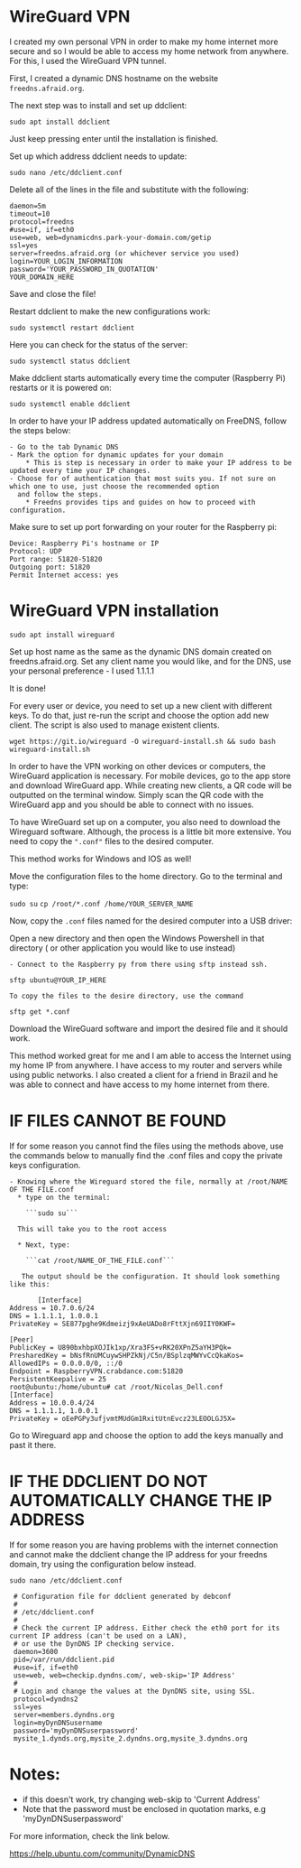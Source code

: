 # WireGuard VPN 

I created my own personal VPN in order to make my home internet more secure and so I would be able to access my home network from anywhere. For this, 
I used the WireGuard VPN tunnel.

First, I created a dynamic DNS hostname on the website ```freedns.afraid.org```.

The next step was to install and set up ddclient:

```sudo apt install ddclient```

Just keep pressing enter until the installation is finished.

Set up which address ddclient needs to update:

```sudo nano /etc/ddclient.conf```

Delete all of the lines in the file and substitute with the following:
```
daemon=5m
timeout=10
protocol=freedns
#use=if, if=eth0
use=web, web=dynamicdns.park-your-domain.com/getip
ssl=yes
server=freedns.afraid.org (or whichever service you used)
login=YOUR_LOGIN_INFORMATION
password='YOUR_PASSWORD_IN_QUOTATION'
YOUR_DOMAIN_HERE
```
Save and close the file!

Restart ddclient to make the new configurations work:

```sudo systemctl restart ddclient```

Here you can check for the status of the server:

```sudo systemctl status ddclient```

Make ddclient starts automatically every time the computer (Raspberry Pi) restarts or it is powered on:

`sudo systemctl enable ddclient`

In order to have your IP address updated automatically on FreeDNS, follow the steps below:
    
    - Go to the tab Dynamic DNS
    - Mark the option for dynamic updates for your domain
        * This is step is necessary in order to make your IP address to be updated every time your IP changes.
    - Choose for of authentication that most suits you. If not sure on which one to use, just choose the recommended option
      and follow the steps. 
        * Freedns provides tips and guides on how to proceed with configuration.

Make sure to set up port forwarding on your router for the Raspberry pi:

    Device: Raspberry Pi's hostname or IP
    Protocol: UDP
    Port range: 51820-51820
    Outgoing port: 51820
    Permit Internet access: yes

# WireGuard VPN installation

```sudo apt install wireguard```

Set up host name as the same as the dynamic DNS domain created on freedns.afraid.org.
Set any client name you would like, and for the DNS, use your personal preference - I used 1.1.1.1

It is done!

For every user or device, you need to set up a new client with different keys. To do that, just re-run the script and choose the option add new client. 
The script is also used to manage existent clients.

```wget https://git.io/wireguard -O wireguard-install.sh && sudo bash wireguard-install.sh```

In order to have the VPN working on other devices or computers, the WireGuard application is necessary. For mobile devices, go to the app store and 
download WireGuard app. While creating new clients, a QR code will be outputted on the terminal window. Simply scan the QR code with the WireGuard app and you should be able to connect with no issues.

To have WireGuard set up on a computer, you also need to download the Wireguard software. Although, the process is a little bit more extensive. You need to copy the ```".conf"``` files to the desired computer. 

This method works for Windows and IOS as well!

Move the configuration files to the home directory. Go to the terminal and type:

```sudo su```
```cp /root/*.conf /home/YOUR_SERVER_NAME```

Now, copy the ```.conf``` files named for the desired computer into a USB driver:

Open a new directory and then open the Windows Powershell in that directory  ( or other application you would like to use instead)

    - Connect to the Raspberry py from there using sftp instead ssh.
    
    sftp ubuntu@YOUR_IP_HERE
    
    To copy the files to the desire directory, use the command
    
```sftp get *.conf ```

Download the WireGuard software and import the desired file and it should work.

This method worked great for me and I am able to access the Internet using my home IP from anywhere. I have access to my router and servers while using public networks. I also created a client for a friend in Brazil and he was able to connect and have access to my home internet from there.

# IF FILES CANNOT BE FOUND

If for some reason you cannot find the files using the methods above, use the commands below to manually find the .conf files and copy the private keys configuration.

    - Knowing where the Wireguard stored the file, normally at /root/NAME OF THE FILE.conf
      * type on the terminal:
        
        ```sudo su```
        
      This will take you to the root access
      
      * Next, type:
      
        ```cat /root/NAME_OF_THE_FILE.conf```
        
       The output should be the configuration. It should look something like this:
```       
       [Interface]
Address = 10.7.0.6/24
DNS = 1.1.1.1, 1.0.0.1
PrivateKey = SE877pghe9Kdmeizj9xAeUADo8rFttXjn69IIY0KWF=

[Peer]
PublicKey = U890bxhbpXOJIk1xp/Xra3FS+vRK20XPnZ5aYH3PQk=
PresharedKey = bNsfRnUMCuywSHPZkNj/C5n/BSplzqMWYvCcQkaKos=
AllowedIPs = 0.0.0.0/0, ::/0
Endpoint = RaspberryVPN.crabdance.com:51820
PersistentKeepalive = 25
root@ubuntu:/home/ubuntu# cat /root/Nicolas_Dell.conf
[Interface]
Address = 10.0.0.4/24
DNS = 1.1.1.1, 1.0.0.1
PrivateKey = oEePGPy3ufjvmtMUdGm1RxitUtnEvcz23LEOOLGJ5X=
```

Go to Wireguard app and choose the option to add the keys manually and past it there.


# IF THE DDCLIENT DO NOT AUTOMATICALLY CHANGE THE IP ADDRESS

If for some reason you are having problems with the internet connection and cannot make the ddclient change the IP address for your freedns domain, try using the configuration below instead.

```sudo nano /etc/ddclient.conf```
```
 # Configuration file for ddclient generated by debconf
 #
 # /etc/ddclient.conf
 #
 # Check the current IP address. Either check the eth0 port for its current IP address (can't be used on a LAN),
 # or use the DynDNS IP checking service.
 daemon=3600
 pid=/var/run/ddclient.pid
 #use=if, if=eth0
 use=web, web=checkip.dyndns.com/, web-skip='IP Address'
 #
 # Login and change the values at the DynDNS site, using SSL.
 protocol=dyndns2
 ssl=yes
 server=members.dyndns.org
 login=myDynDNSusername
 password='myDynDNSuserpassword'
 mysite_1.dynds.org,mysite_2.dyndns.org,mysite_3.dyndns.org
 ```
 
 # Notes:
 
 - if this doesn't work, try changing web-skip to 'Current Address' 
 - Note that the password must be enclosed in quotation marks, e.g 'myDynDNSuserpassword'
 
 For more information, check the link below.
 
 https://help.ubuntu.com/community/DynamicDNS
 


    
